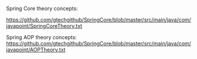 
Spring Core theory concepts:

https://github.com/gtechgithub/SpringCore/blob/master/src/main/java/com/javapoint/SpringCoreTheory.txt


Spring AOP theory concepts:
https://github.com/gtechgithub/SpringCore/blob/master/src/main/java/com/javapoint/AOPTheory.txt


